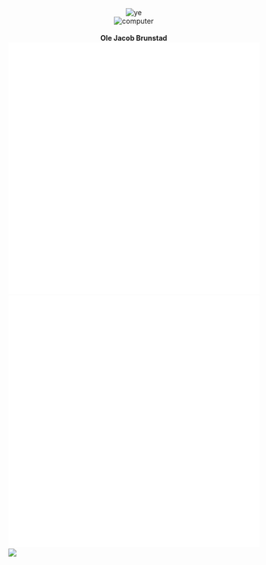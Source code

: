 <div align="center">
  <img alt="ye" src="https://i.imgur.com/e4WD1zg.png"><br>
  <img alt="computer" src="https://i.gifer.com/origin/92/92fee742dc7a3b5ae117ca8ca4bc5c07_w200.gif"><br>
</div>
    </br>
<div align="center">
  <b> Ole Jacob Brunstad </b>
</div>

<img src="svg2.svg">
<img src="svg3.svg">
<img src="svg4.svg">

